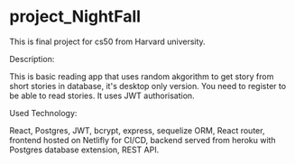# project_NightFall

This is final project for cs50 from Harvard university.



Description:

This is basic reading app that uses random akgorithm to get story from short stories in database,
it's desktop only version. You need to register to be able to read stories. It uses JWT authorisation.



Used Technology:

React, Postgres, JWT, bcrypt, express, sequelize ORM, React router, frontend hosted on Netlifly for CI/CD,
backend served from heroku with Postgres database extension, REST API.